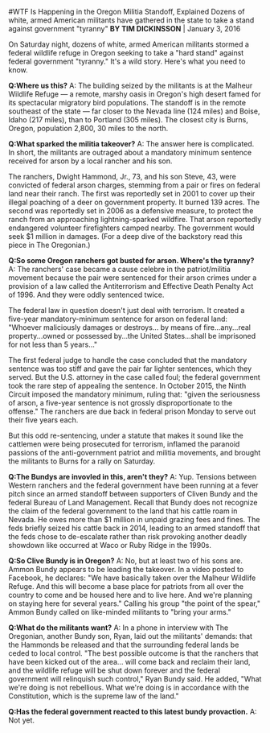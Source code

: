 #WTF Is Happening in the Oregon Militia Standoff, Explained
Dozens of white, armed American militants have gathered in the state to take a stand against government "tyranny"
**BY TIM DICKINSSON** | January 3, 2016

On Saturday night, dozens of white, armed American militants stormed a federal wildlife refuge in Oregon seeking to take a "hard stand" against federal government "tyranny." It's a wild story. Here's what you need to know.

**Q:Where us this?**
A: The building seized by the militants is at the Malheur Wildlife Refuge — a remote, marshy oasis in Oregon's high desert famed for its spectacular migratory bird populations. The standoff is in the remote southeast of the state — far closer to the Nevada line (124 miles) and Boise, Idaho (217 miles), than to Portland (305 miles). The closest city is Burns, Oregon, population 2,800, 30 miles to the north.

**Q:What sparked the militia takeover?**
A: The answer here is complicated. In short, the militants are outraged about a mandatory minimum sentence received for arson by a local rancher and his son. 

The ranchers, Dwight Hammond, Jr., 73, and his son Steve, 43, were convicted of federal arson charges, stemming from a pair or fires on federal land near their ranch. The first was reportedly set in 2001 to cover up their illegal poaching of a deer on government property. It burned 139 acres. The second was reportedly set in 2006 as a defensive measure, to protect the ranch from an approaching lightning-sparked wildfire. That arson reportedly endangered volunteer firefighters camped nearby. The government would seek $1 million in damages. (For a deep dive of the backstory read this piece in The Oregonian.)

**Q:So some Oregon ranchers got busted for arson. Where's the tyranny?**
A: The ranchers' case became a cause celebre in the patriot/militia movement because the pair were sentenced for their arson crimes under a provision of a law called the Antiterrorism and Effective Death Penalty Act of 1996. And they were oddly sentenced twice.

The federal law in question doesn't just deal with terrorism. It created a five-year mandatory-minimum sentence for arson on federal land: "Whoever maliciously damages or destroys... by means of fire...any...real property...owned or possessed by...the United States...shall be imprisoned for not less than 5 years…"

The first federal judge to handle the case concluded that the mandatory sentence was too stiff and gave the pair far lighter sentences, which they served. But the U.S. attorney in the case called foul; the federal government took the rare step of appealing the sentence. In October 2015, the Ninth Circuit imposed the mandatory minimum, ruling that: "given the seriousness of arson, a five-year sentence is not grossly disproportionate to the offense." The ranchers are due back in federal prison Monday to serve out their five years each.

But this odd re-sentencing, under a statute that makes it sound like the cattlemen were being prosecuted for terrorism, inflamed the paranoid passions of the anti-government patriot and militia movements, and brought the militants to Burns for a rally on Saturday.

**Q:The Bundys are invovled in this, aren't they?**
A: Yup. Tensions between Western ranchers and the federal government have been running at a fever pitch since an armed standoff between supporters of Cliven Bundy and the federal Bureau of Land Management. Recall that Bundy does not recognize the claim of the federal government to the land that his cattle roam in Nevada. He owes more than $1 million in unpaid grazing fees and fines. The feds briefly seized his cattle back in 2014, leading to an armed standoff that the feds chose to de-escalate rather than risk provoking another deadly showdown like occurred at Waco or Ruby Ridge in the 1990s.

**Q:So Clive Bundy is in Oregon?**
A: No, but at least two of his sons are. Ammon Bundy appears to be leading the takeover. In a video posted to Facebook, he declares: "We have basically taken over the Malheur Wildlife Refuge. And this will become a base place for patriots from all over the country to come and be housed here and to live here. And we're planning on staying here for several years." Calling his group "the point of the spear," Ammon Bundy called on like-minded militants to "bring your arms."

**Q:What do the militants want?**
A: In a phone in interview with The Oregonian, another Bundy son, Ryan, laid out the militants' demands: that the Hammonds be released and that the surrounding federal lands be ceded to local control. "The best possible outcome is that the ranchers that have been kicked out of the area... will come back and reclaim their land, and the wildlife refuge will be shut down forever and the federal government will relinquish such control," Ryan Bundy said. He added, "What we're doing is not rebellious. What we're doing is in accordance with the Constitution, which is the supreme law of the land."

**Q:Has the federal government reacted to this latest bundy provaction.**
A: Not yet.
